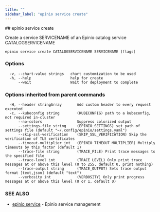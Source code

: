 ```yaml
---
title: ""
sidebar_label: "epinio service create"
---
```


<head>
  <link rel="canonical" href="https://docs.epinio.io/references/commands/cli/service/epinio_service_create"/>
</head>
## epinio service create

Create a service SERVICENAME of an Epinio catalog service CATALOGSERVICENAME

```
epinio service create CATALOGSERVICENAME SERVICENAME [flags]
```

### Options

```
  -v, --chart-value strings   chart customization to be used
  -h, --help                  help for create
      --wait                  Wait for deployment to complete
```

### Options inherited from parent commands

```
  -H, --header stringArray       Add custom header to every request executed
  -c, --kubeconfig string        (KUBECONFIG) path to a kubeconfig, not required in-cluster
      --no-colors                Suppress colorized output
      --settings-file string     (EPINIO_SETTINGS) set path of settings file (default "~/.config/epinio/settings.yaml")
      --skip-ssl-verification    (SKIP_SSL_VERIFICATION) Skip the verification of TLS certificates
      --timeout-multiplier int   (EPINIO_TIMEOUT_MULTIPLIER) Multiply timeouts by this factor (default 1)
      --trace-file string        (TRACE_FILE) Print trace messages to the specified file
      --trace-level int          (TRACE_LEVEL) Only print trace messages at or above this level (0 to 255, default 0, print nothing)
      --trace-output string      (TRACE_OUTPUT) Sets trace output format [text,json] (default "text")
      --verbosity int            (VERBOSITY) Only print progress messages at or above this level (0 or 1, default 0)
```

### SEE ALSO

* [epinio service](./epinio_service.md)	 - Epinio service management

